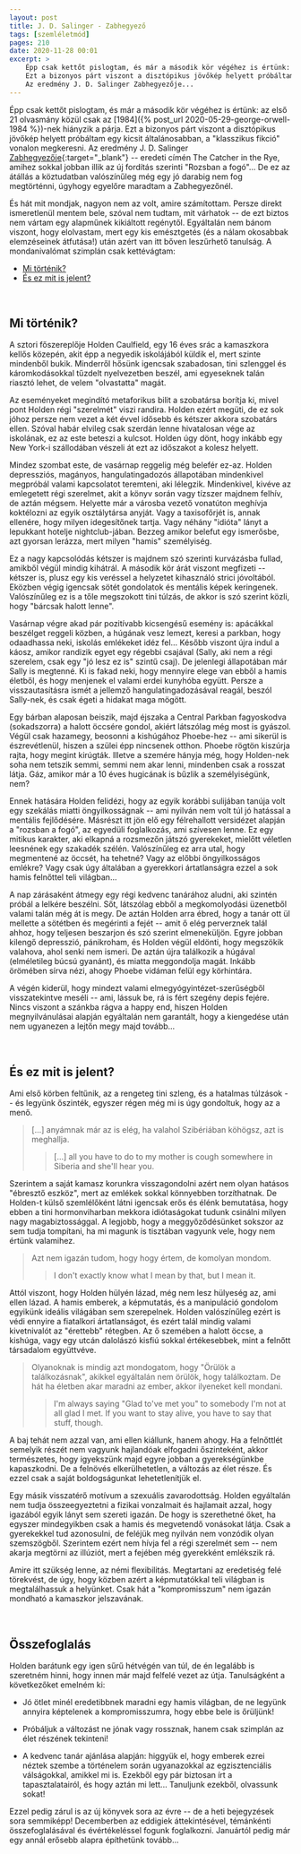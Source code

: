 ```yaml
---
layout: post
title: J. D. Salinger - Zabhegyező
tags: [szemléletmód]
pages: 210
date: 2020-11-28 00:01
excerpt: >
    Épp csak kettőt pislogtam, és már a második kör végéhez is értünk: az első 21 olvasmány közül csak az 1984-nek hiányzik a párja.
    Ezt a bizonyos párt viszont a disztópikus jövőkép helyett próbáltam egy kicsit általánosabban, a "klasszikus fikció" vonalon megkeresni.
    Az eredmény J. D. Salinger Zabhegyezője...
---
```


Épp csak kettőt pislogtam, és már a második kör végéhez is értünk: az első 21 olvasmány közül csak az [1984]({% post_url 2020-05-29-george-orwell-1984 %})-nek hiányzik a párja.
Ezt a bizonyos párt viszont a disztópikus jövőkép helyett próbáltam egy kicsit általánosabban, a "klasszikus fikció" vonalon megkeresni.
Az eredmény J. D. Salinger [Zabhegyezője](https://www.goodreads.com/book/show/5107.The_Catcher_in_the_Rye){:target="_blank"} -- eredeti címén The Catcher in the Rye, amihez sokkal jobban illik az új fordítás szerinti "Rozsban a fogó"...
De ez az átállás a köztudatban valószínűleg még egy jó darabig nem fog megtörténni, úgyhogy egyelőre maradtam a Zabhegyezőnél.

És hát mit mondjak, nagyon nem az volt, amire számítottam.
Persze direkt ismeretlenül mentem bele, szóval nem tudtam, mit várhatok -- de ezt biztos nem vártam egy alapműnek kikiáltott regénytől.
Egyáltalán nem bánom viszont, hogy elolvastam, mert egy kis emésztgetés (és a nálam okosabbak elemzéseinek átfutása!) után azért van itt bőven leszűrhető tanulság.
A mondanivalómat szimplán csak kettévágtam:

- [Mi történik?](#1)
- [És ez mit is jelent?](#2)

<br>

















## <a name="1"></a>Mi történik?

A sztori főszereplője Holden Caulfield, egy 16 éves srác a kamaszkora kellős közepén, akit épp a negyedik iskolájából küldik el, mert szinte mindenből bukik.
Minderről hősünk igencsak szabadosan, tini szlenggel és káromkodásokkal tűzdelt nyelvezetben beszél, ami egyeseknek talán riasztó lehet, de velem "olvastatta" magát.

Az eseményeket megindító metaforikus bilit a szobatársa borítja ki, mivel pont Holden régi "szerelmét" viszi randira.
Holden ezért megüti, de ez sok jóhoz persze nem vezet a két évvel idősebb és kétszer akkora szobatárs ellen.
Szóval habár elvileg csak szerdán lenne hivatalosan vége az iskolának, ez az este beteszi a kulcsot.
Holden úgy dönt, hogy inkább egy New York-i szállodában vészeli át ezt az időszakot a kolesz helyett.

Mindez szombat este, de vasárnap reggelig még belefér ez-az.
Holden depressziós, magányos, hangulatingadozós állapotában mindenkivel megpróbál valami kapcsolatot teremteni, aki lélegzik.
Mindenkivel, kivéve az emlegetett régi szerelmet, akit a könyv során vagy tízszer majdnem felhív, de aztán mégsem.
Helyette már a városba vezető vonatúton meghívja koktélozni az egyik osztálytársa anyját.
Vagy a taxisofőrjét is, annak ellenére, hogy milyen idegesítőnek tartja.
Vagy néhány "idióta" lányt a lepukkant hotelje nightclub-jában.
Bezzeg amikor belefut egy ismerősbe, azt gyorsan lerázza, mert milyen "hamis" személyiség.

Ez a nagy kapcsolódás kétszer is majdnem szó szerinti kurvázásba fullad, amikből végül mindig kihátrál.
A második kör árát viszont megfizeti -- kétszer is, plusz egy kis veréssel a helyzetet kihasználó strici jóvoltából.
Eközben végig igencsak sötét gondolatok és mentális képek keringenek.
Valószínűleg ez is a tőle megszokott tini túlzás, de akkor is szó szerint közli, hogy "bárcsak halott lenne".

Vasárnap végre akad pár pozitívabb kicsengésű esemény is: apácákkal beszélget reggeli közben, a húgának vesz lemezt, keresi a parkban, hogy odaadhassa neki, iskolás emlékeket idéz fel...
Később viszont újra indul a káosz, amikor randizik egyet egy régebbi csajával (Sally, aki nem a régi szerelem, csak egy "jó lesz ez is" szintű csaj).
De jelenlegi állapotában már Sally is megtenné.
Ki is fakad neki, hogy mennyire elege van ebből a hamis életből, és hogy menjenek el valami erdei kunyhóba együtt.
Persze a visszautasításra ismét a jellemző hangulatingadozásával reagál, beszól Sally-nek, és csak égeti a hidakat maga mögött.

Egy bárban alaposan beiszik, majd éjszaka a Central Parkban fagyoskodva (sokadszorra) a halott öccsére gondol, akiért látszólag még most is gyászol.
Végül csak hazamegy, beosonni a kishúgához Phoebe-hez -- ami sikerül is észrevétlenül, hiszen a szülei épp nincsenek otthon.
Phoebe rögtön kiszúrja rajta, hogy megint kirúgták.
Illetve a szemére hányja még, hogy Holden-nek soha nem tetszik semmi, semmi nem akar lenni, mindenben csak a rosszat látja.
Gáz, amikor már a 10 éves hugicának is bűzlik a személyiségünk, nem?

Ennek hatására Holden felidézi, hogy az egyik korábbi sulijában tanúja volt egy szekálás miatti öngyilkosságnak -- ami nyilván nem volt túl jó hatással a mentális fejlődésére.
Másrészt itt jön elő egy félrehallott versidézet alapján a "rozsban a fogó", az egyedüli foglalkozás, ami szívesen lenne.
Ez egy mitikus karakter, aki elkapná a rozsmezőn játszó gyerekeket, mielőtt véletlen leesnének egy szakadék szélén.
Valószínűleg ez arra utal, hogy megmentené az öccsét, ha tehetné?
Vagy az előbbi öngyilkosságos emlékre?
Vagy csak úgy általában a gyerekkori ártatlanságra ezzel a sok hamis felnőttel teli világban...

A nap zárásaként átmegy egy régi kedvenc tanárához aludni, aki szintén próbál a lelkére beszélni.
Sőt, látszólag ebből a megkomolyodási üzenetből valami talán még át is megy.
De aztán Holden arra ébred, hogy a tanár ott ül mellette a sötétben és megérinti a fejét -- amit ő elég perverznek talál ahhoz, hogy teljesen beszarjon és szó szerint elmeneküljön.
Egyre jobban kilengő depresszió, pánikroham, és Holden végül eldönti, hogy megszökik valahova, ahol senki nem ismeri.
De aztán újra találkozik a húgával (elméletileg búcsú gyanánt), és miatta meggondolja magát.
Inkább örömében sírva nézi, ahogy Phoebe vidáman felül egy körhintára.

A végén kiderül, hogy mindezt valami elmegyógyintézet-szerűségből visszatekintve meséli -- ami, lássuk be, rá is fért szegény depis fejére.
Nincs viszont a szánkba rágva a happy end, hiszen Holden megnyilvánulásai alapján egyáltalán nem garantált, hogy a kiengedése után nem ugyanezen a lejtőn megy majd tovább...

<br>






















## <a name="2"></a>És ez mit is jelent?

Ami első körben feltűnik, az a rengeteg tini szleng, és a hatalmas túlzások -- és legyünk őszinték, egyszer régen még mi is úgy gondoltuk, hogy az a menő.

> [...] anyámnak már az is elég, ha valahol Szibériában köhögsz, azt is meghallja.
> > [...] all you have to do to my mother is cough somewhere in Siberia and she'll hear you.

Szerintem a saját kamasz korunkra visszagondolni azért nem olyan hatásos "ébresztő eszköz", mert az emlékek sokkal könnyebben torzíthatnak.
De Holden-t külső szemlélőként látni igencsak erős és élénk bemutatása, hogy ebben a tini hormonviharban mekkora idiótaságokat tudunk csinálni milyen nagy magabiztossággal.
A legjobb, hogy a meggyőződésünket sokszor az sem tudja tompítani, ha mi magunk is tisztában vagyunk vele, hogy nem értünk valamihez.

> Azt nem igazán tudom, hogy hogy értem, de komolyan mondom.
> > I don't exactly know what I mean by that, but I mean it.

Attól viszont, hogy Holden hülyén lázad, még nem lesz hülyeség az, ami ellen lázad.
A hamis emberek, a képmutatás, és a manipuláció gondolom egyikünk ideális világában sem szerepelnek.
Holden valószínűleg ezért is védi ennyire a fiatalkori ártatlanságot, és ezért talál mindig valami kivetnivalót az "érettebb" rétegben.
Az ő szemében a halott öccse, a kishúga, vagy egy utcán dalolászó kisfiú sokkal értékesebbek, mint a felnőtt társadalom együttvéve.

> Olyanoknak is mindig azt mondogatom, hogy "Örülök a találkozásnak", akikkel egyáltalán nem örülök, hogy találkoztam. De hát ha életben akar maradni az ember, akkor ilyeneket kell mondani.
> > I'm always saying "Glad to've met you" to somebody I'm not at all glad I met. If you want to stay alive, you have to say that stuff, though.

A baj tehát nem azzal van, ami ellen kiállunk, hanem ahogy.
Ha a felnőttlét semelyik részét nem vagyunk hajlandóak elfogadni őszinteként, akkor természetes, hogy igyekszünk majd egyre jobban a gyerekségünkbe kapaszkodni.
De a felnövés elkerülhetetlen, a változás az élet része.
És ezzel csak a saját boldogságunkat lehetetlenítjük el.

Egy másik visszatérő motívum a szexuális zavarodottság.
Holden egyáltalán nem tudja összeegyeztetni a fizikai vonzalmait és hajlamait azzal, hogy igazából egyik lányt sem szereti igazán.
De hogy is szerethetné őket, ha egyszer mindegyikben csak a hamis és megvetendő vonásokat látja.
Csak a gyerekekkel tud azonosulni, de feléjük meg nyilván nem vonzódik olyan szemszögből.
Szerintem ezért nem hívja fel a régi szerelmét sem -- nem akarja megtörni az illúziót, mert a fejében még gyerekként emlékszik rá.

Amire itt szükség lenne, az némi flexibilitás.
Megtartani az eredetiség felé törekvést, de úgy, hogy közben azért a képmutatókkal teli világban is megtalálhassuk a helyünket.
Csak hát a "kompromisszum" nem igazán mondható a kamaszkor jelszavának.

<br>





















## Összefoglalás

Holden barátunk egy igen sűrű hétvégén van túl, de én legalább is szeretném hinni, hogy innen már majd felfelé vezet az útja.
Tanulságként a következőket emelném ki:

- Jó ötlet minél eredetibbnek maradni egy hamis világban, de ne legyünk annyira képtelenek a kompromisszumra, hogy ebbe bele is őrüljünk!

- Próbáljuk a változást ne jónak vagy rossznak, hanem csak szimplán az élet részének tekinteni!

- A kedvenc tanár ajánlása alapján: higgyük el, hogy emberek ezrei néztek szembe a történelem során ugyanazokkal az egzisztenciális válságokkal, amikkel mi is. Ezekből egy pár biztosan írt a tapasztalatairól, és hogy aztán mi lett... Tanuljunk ezekből, olvassunk sokat!

Ezzel pedig zárul is az új könyvek sora az évre -- de a heti bejegyzések sora semmiképp!
Decemberben az eddigiek áttekintésével, témánkénti összefoglalásával és évértékeléssel fogunk foglalkozni.
Januártól pedig már egy annál erősebb alapra építhetünk tovább...
